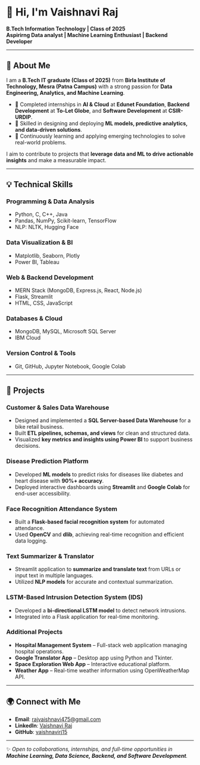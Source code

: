 # 👋 Hi, I'm Vaishnavi Raj  
**B.Tech Information Technology | Class of 2025**  
**Aspirirng Data analyst | Machine Learning Enthusiast | Backend Developer**  

---

## 🚀 About Me  
I am a **B.Tech IT graduate (Class of 2025)** from **Birla Institute of Technology, Mesra (Patna Campus)** with a strong passion for **Data Engineering, Analytics, and Machine Learning**.  
- 💼 Completed internships in **AI & Cloud** at **Edunet Foundation**, **Backend Development** at **To-Let Globe**, and **Software Development** at **CSIR-URDIP**.  
- 🔬 Skilled in designing and deploying **ML models, predictive analytics, and data-driven solutions**.  
- 🌱 Continuously learning and applying emerging technologies to solve real-world problems.  

I aim to contribute to projects that **leverage data and ML to drive actionable insights** and make a measurable impact.  

---

## 💡 Technical Skills  

### **Programming & Data Analysis**  
- Python, C, C++, Java  
- Pandas, NumPy, Scikit-learn, TensorFlow  
- NLP: NLTK, Hugging Face  

### **Data Visualization & BI**  
- Matplotlib, Seaborn, Plotly  
- Power BI, Tableau  

### **Web & Backend Development**  
- MERN Stack (MongoDB, Express.js, React, Node.js)  
- Flask, Streamlit  
- HTML, CSS, JavaScript  

### **Databases & Cloud**  
- MongoDB, MySQL, Microsoft SQL Server  
- IBM Cloud  

### **Version Control & Tools**  
- Git, GitHub, Jupyter Notebook, Google Colab  

---

## 🌟 Projects  

### **Customer & Sales Data Warehouse**  
- Designed and implemented a **SQL Server-based Data Warehouse** for a bike retail business.  
- Built **ETL pipelines, schemas, and views** for clean and structured data.  
- Visualized **key metrics and insights using Power BI** to support business decisions.  

### **Disease Prediction Platform**  
- Developed **ML models** to predict risks for diseases like diabetes and heart disease with **90%+ accuracy**.  
- Deployed interactive dashboards using **Streamlit** and **Google Colab** for end-user accessibility.  

### **Face Recognition Attendance System**  
- Built a **Flask-based facial recognition system** for automated attendance.  
- Used **OpenCV** and **dlib**, achieving real-time recognition and efficient data logging.  

### **Text Summarizer & Translator**  
- Streamlit application to **summarize and translate text** from URLs or input text in multiple languages.  
- Utilized **NLP models** for accurate and contextual summarization.  

### **LSTM-Based Intrusion Detection System (IDS)**  
- Developed a **bi-directional LSTM model** to detect network intrusions.  
- Integrated into a Flask application for real-time monitoring.  

### **Additional Projects**  
- **Hospital Management System** – Full-stack web application managing hospital operations.  
- **Google Translator App** – Desktop app using Python and Tkinter.  
- **Space Exploration Web App** – Interactive educational platform.  
- **Weather App** – Real-time weather information using OpenWeatherMap API.  

---

## 🌍 Connect with Me  

- **Email**: [rajvaishnavi475@gmail.com](mailto:rajvaishnavi475@gmail.com)  
- **LinkedIn**: [Vaishnavi Raj](https://www.linkedin.com/in/vaishnaviraj721/)  
- **GitHub**: [vaishnavirj15](https://github.com/vaishnavirj15)  

---

✨ *Open to collaborations, internships, and full-time opportunities in **Machine Learning, Data Science, Backend, and Software Development**.*  




